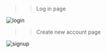 >>Log in page 

![login](https://user-images.githubusercontent.com/26745548/36951854-8b06e6fa-2032-11e8-9665-4ce571d33c78.PNG)

>>Create new account page 

![signup](https://user-images.githubusercontent.com/26745548/36951856-8ea5cdc6-2032-11e8-8c02-fac925425ee3.PNG)
